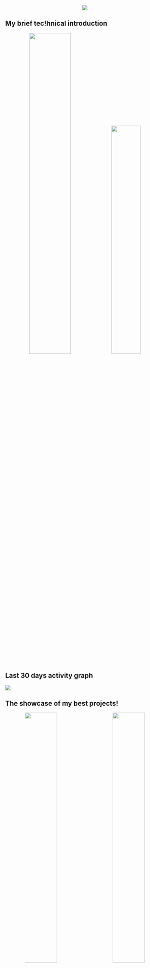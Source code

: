 <div align="center">
    <img src="https://github.com/OndrejHj04/OndrejHj04/assets/89454851/18c55c1d-917d-4beb-bdd9-06479ac4d9ad"/>
</div>

<h2>My brief tec!hnical introduction</h2>


<div align="center">
    <img  width="51%" src="https://github-readme-stats.vercel.app/api?username=OndrejHj04&show_icons=true&count_private=true&hide_border=true&title_color=5bcdec&icon_color=5bcdec&text_color=5bcdec&bg_color=15242d" /> 
    <img  width="43%" src="https://github-readme-stats.vercel.app/api/top-langs/?username=OndrejHj04&layout=compact&hide_border=true&title_color=5bcdec&text_color=5bcdec&bg_color=15242d" />
</div>

<h2>Last 30 days activity graph</h2>
<div>
    <img src="https://github-readme-activity-graph.vercel.app/graph?username=OndrejHj04&theme=react-dark&hide_border=true&area=true&hide_title=true"/>
</div>

<h2>The showcase of my best projects!</h2>
<div align="center">
    <img align="right" width="45%" src="https://github-readme-stats.vercel.app/api/pin/?username=OndrejHj04&repo=Nextjs-social-site&title_color=5bcdec&icon_color=5bcdec&text_color=5bcdec&bg_color=15242d&border_color=5bcdec"/>
    <img align="left" width="45%" src="https://github-readme-stats.vercel.app/api/pin/?username=OndrejHj04&repo=Nextjs-social-site&title_color=5bcdec&icon_color=5bcdec&text_color=5bcdec&bg_color=15242d&border_color=5bcdec"/>
</div>
